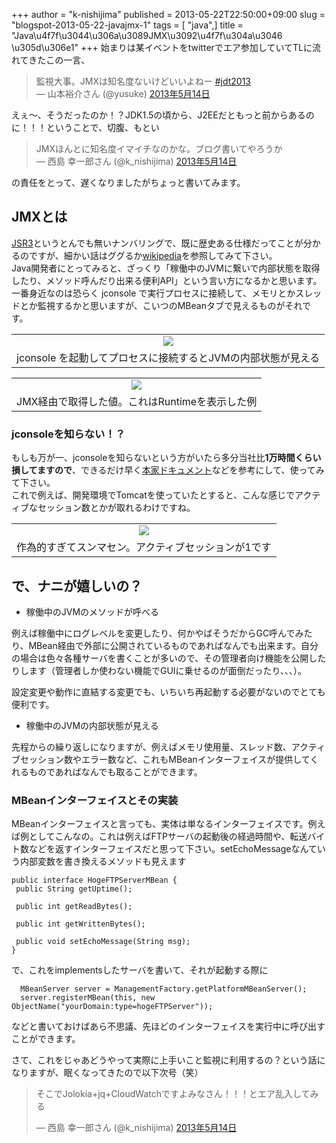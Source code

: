 +++
author = "k-nishijima"
published = 2013-05-22T22:50:00+09:00
slug = "blogspot-2013-05-22-javajmx-1"
tags = [ "java",]
title = "Java\u4f7f\u3044\u306a\u3089JMX\u3092\u4f7f\u304a\u3046 \u305d\u306e1"
+++
始まりは某イベントをtwitterでエア参加していてTLに流れてきたこの一言、  

> 監視大事。JMXは知名度ないけどいいよねー
> [\#jdt2013](https://twitter.com/search/%23jdt2013)  
> — 山本裕介さん (@yusuke)
> [2013年5月14日](https://twitter.com/yusuke/status/334240156246736896)

  
えぇ〜、そうだったのか！？JDK1.5の頃から、J2EEだともっと前からあるのに！！！ということで、切腹、もとい  

> JMXほんとに知名度イマイチなのかな。ブログ書いてやろうか  
> — 西島 幸一郎さん (@k\_nishijima)
> [2013年5月14日](https://twitter.com/k_nishijima/status/334240960647147520)

  
の責任をとって、遅くなりましたがちょっと書いてみます。  
<span id="more"></span>

JMXとは
-------

[JSR3](http://www.jcp.org/en/jsr/detail?id=3)というとんでも無いナンバリングで、既に歴史ある仕様だってことが分かるのですが、細かい話はググるか[wikipedia](http://ja.wikipedia.org/wiki/Java_Management_Extensions)を参照してみて下さい。  
Java開発者にとってみると、ざっくり「稼働中のJVMに繋いで内部状態を取得したり、メソッド呼んだり出来る便利API」という言い方になるかと思います。  
一番身近なのは恐らく jconsole
で実行プロセスに接続して、メモリとかスレッドとか監視するかと思いますが、こいつのMBeanタブで見えるものがそれです。  

<table>
<tbody>
<tr class="odd">
<td style="text-align: center;"><a href="../images/blogspot-2013-05-22-javajmx-1-2013-05-22+21.37.38.png"><img src="../images/thumbnails/blogspot-2013-05-22-javajmx-1-2013-05-22+21.37.38.png" /></a></td>
</tr>
<tr class="even">
<td style="text-align: center;">jconsole を起動してプロセスに接続するとJVMの内部状態が見える</td>
</tr>
</tbody>
</table>

<table>
<tbody>
<tr class="odd">
<td style="text-align: center;"><a href="../images/blogspot-2013-05-22-javajmx-1-2013-05-22+21.38.23.png"><img src="../images/thumbnails/blogspot-2013-05-22-javajmx-1-2013-05-22+21.38.23.png" /></a></td>
</tr>
<tr class="even">
<td style="text-align: center;">JMX経由で取得した値。これはRuntimeを表示した例</td>
</tr>
</tbody>
</table>

### jconsoleを知らない！？

もしも万が一、jconsoleを知らないという方がいたら多分当社比**1万時間くらい損してますので**、できるだけ早く[本家ドキュメント](http://docs.oracle.com/javase/jp/6/technotes/guides/management/jconsole.html)などを参考にして、使ってみて下さい。  
これで例えば、開発環境でTomcatを使っていたとすると、こんな感じでアクティブなセッション数とかが取れるわけですね。  

<table>
<tbody>
<tr class="odd">
<td style="text-align: center;"><a href="../images/blogspot-2013-05-22-javajmx-1-2013-05-22+21.45.17.png"><img src="../images/thumbnails/blogspot-2013-05-22-javajmx-1-2013-05-22+21.45.17.png" /></a></td>
</tr>
<tr class="even">
<td style="text-align: center;">作為的すぎてスンマセン。アクティブセッションが1です</td>
</tr>
</tbody>
</table>

で、ナニが嬉しいの？
--------------------

-   稼働中のJVMのメソッドが呼べる

例えば稼働中にログレベルを変更したり、何かやばそうだからGC呼んでみたり、MBean経由で外部に公開されているものであればなんでも出来ます。自分の場合は色々各種サーバを書くことが多いので、その管理者向け機能を公開したりします（管理者しか使わない機能でGUIに乗せるのが面倒だったり、、、）。

設定変更や動作に直結する変更でも、いちいち再起動する必要がないのでとても便利です。

-   稼働中のJVMの内部状態が見える

先程からの繰り返しになりますが、例えばメモリ使用量、スレッド数、アクティブセッション数やエラー数など、これもMBeanインターフェイスが提供してくれるものであればなんでも取ることができます。

### MBeanインターフェイスとその実装

MBeanインターフェイスと言っても、実体は単なるインターフェイスです。例えば例としてこんなの。これは例えばFTPサーバの起動後の経過時間や、転送バイト数などを返すインターフェイスだと思って下さい。setEchoMessageなんていう内部変数を書き換えるメソッドも見えます  

    public interface HogeFTPServerMBean {
     public String getUptime();

     public int getReadBytes();

     public int getWrittenBytes();

     public void setEchoMessage(String msg);
    }

で、これをimplementsしたサーバを書いて、それが起動する際に  

      MBeanServer server = ManagementFactory.getPlatformMBeanServer();
      server.registerMBean(this, new ObjectName("yourDomain:type=hogeFTPServer"));

などと書いておけばあら不思議、先ほどのインターフェイスを実行中に呼び出すことができます。  
  
さて、これをじゃあどうやって実際に上手いこと監視に利用するの？という話になりますが、眠くなってきたので以下次号（笑）  
  

> そこでJolokia+jq+CloudWatchですよみなさん！！！とエア乱入してみる
>
> — 西島 幸一郎さん (@k\_nishijima)
> [2013年5月14日](https://twitter.com/k_nishijima/status/334240635215306753)

